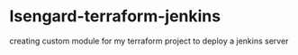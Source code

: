 # Isengard-terraform-jenkins
creating custom module for my terraform project to deploy a jenkins server
